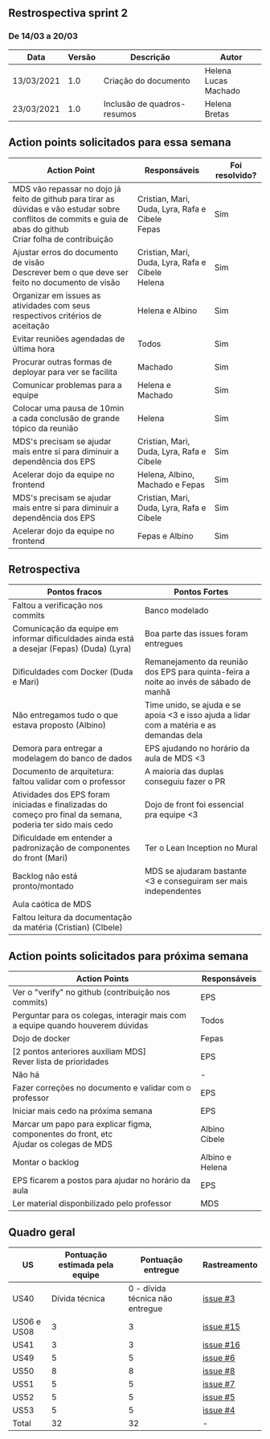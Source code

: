 ## Restrospectiva sprint 2

### De 14/03 a 20/03


| Data       | Versão | Descrição                                           | Autor              |
| ---------- | ------ | --------------------------------------------------- | ------------------ |
| 13/03/2021 | 1.0    | Criação do documento                                |    Helena </br> Lucas Machado   |
| 23/03/2021 | 1.0    | Inclusão de quadros-resumos                               |    Helena Bretas   |

## Action points solicitados para essa semana

| **Action Point** | **Responsáveis** | **Foi resolvido?** |
| ---------------- | ---------------- | ----------------
| MDS vão repassar no dojo já feito de github para tirar as dúvidas e vão estudar sobre conflitos de commits e guia de abas do github<br>Criar folha de contribuição | Cristian, Mari, Duda, Lyra, Rafa e Cibele<br>Fepas | Sim |
| Ajustar erros do documento de visão<br>Descrever bem o que deve ser feito no documento de visão                  | Cristian, Mari, Duda, Lyra, Rafa e Cibele<br>Helena | Sim |
| Organizar em issues as atividades com seus respectivos critérios de aceitação | Helena e Albino | Sim |
| Evitar reuniões agendadas de última hora | Todos | Sim |
| Procurar outras formas de deployar para ver se facilita | Machado | Sim |
| Comunicar problemas para a equipe | Helena e Machado | Sim |
| Colocar uma pausa de 10min a cada conclusão de grande tópico da reunião | Helena | Sim |
| MDS's precisam se ajudar mais entre si para diminuir a dependência dos EPS | Cristian, Mari, Duda, Lyra, Rafa e Cibele | Sim |
| Acelerar dojo da equipe no frontend | Helena, Albino, Machado e Fepas | Sim |
| MDS's precisam se ajudar mais entre si para diminuir a dependência dos EPS | Cristian, Mari, Duda, Lyra, Rafa e Cibele | Sim |
| Acelerar dojo da equipe no frontend | Fepas e Albino  | Sim |

## Retrospectiva


| **Pontos fracos** | **Pontos Fortes** |
| ----------------- | ----------------- |
| Faltou a verificação nos commits | Banco modelado |
| Comunicação da equipe em informar dificuldades ainda está a desejar (Fepas) (Duda) (Lyra) | Boa parte das issues foram entregues |
| Dificuldades com Docker (Duda e Mari) | Remanejamento da reunião dos EPS para quinta-feira a noite ao invés de sábado de manhã |
| Não entregamos tudo o que estava proposto (Albino) | Time unido, se ajuda e se apoia <3 e isso ajuda a lidar com a matéria e as demandas dela |
| Demora para entregar a modelagem do banco de dados | EPS ajudando no horário da aula de MDS <3  |
| Documento de arquitetura: faltou validar com o professor | A maioria das duplas conseguiu fazer o PR |
| Atividades dos EPS foram iniciadas e finalizadas do começo pro final da semana, poderia ter sido mais cedo  | Dojo de front foi essencial pra equipe <3  |
| Dificuldade em entender a padronização de componentes do front (Mari) | Ter o Lean Inception no Mural |
| Backlog não está pronto/montado | MDS se ajudaram bastante <3 e conseguiram ser mais independentes |
| Aula caótica de MDS  |  |
| Faltou leitura da documentação da matéria (Cristian) (CIbele) |  |

## Action points solicitados para próxima semana


| **Action Points** | **Responsáveis** |
| ----------------- | ---------------- |
| Ver o "verify" no github (contribuição nos commits) | EPS |
| Perguntar para os colegas, interagir mais com a equipe quando houverem dúvidas | Todos |
| Dojo de docker | Fepas |
| [2 pontos anteriores auxiliam MDS]<br>Rever lista de prioridades  | EPS |
| Não há | - |
| Fazer correções no documento e validar com o professor | EPS |
| Iniciar mais cedo na próxima semana | EPS |
| Marcar um papo para explicar figma, componentes do front, etc<br>Ajudar os colegas de MDS | Albino<br>Cibele |
| Montar o backlog | Albino e Helena |
| EPS ficarem a postos para ajudar no horário da aula | EPS |
| Ler material disponbilizado pelo professor | MDS |

## Quadro geral

| US          | Pontuação estimada pela equipe | Pontuação entregue              | Rastreamento |
|-------------|--------------------------------|---------------------------------|--------------|
| US40        | Dívida técnica                 | 0 - dívida técnica não entregue |  [issue #3](https://github.com/parlamentaqui/frontend/issues/3)            |
| US06 e US08 | 3                              | 3                               |   [issue #15](https://github.com/parlamentaqui/frontend/issues/15)           |
| US41        | 3                              | 3                               |  [issue #16](https://github.com/parlamentaqui/frontend/issues/16)            |
| US49        | 5                              | 5                               |   [issue #6](https://github.com/parlamentaqui/gateway/issues/6)           |
| US50        | 8                              | 8                               |   [issue #8](https://github.com/parlamentaqui/gateway/issues/8)           |
| US51        | 5                              | 5                               | [issue #7](https://github.com/parlamentaqui/gateway/issues/7)             |
| US52        | 5                              | 5                               |  [issue #5](https://github.com/parlamentaqui/gateway/issues/5)            |
| US53        | 5                              | 5                               |     [issue #4](https://github.com/parlamentaqui/gateway/issues/4)         |
| Total       | 32                             | 32                              |        -      |
